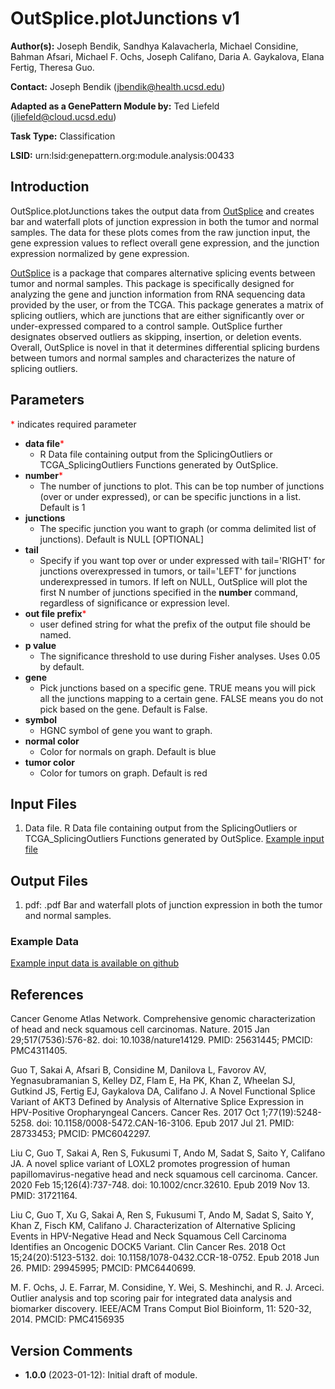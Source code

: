 # OutSplice.plotJunctions v1

**Author(s):** Joseph Bendik, Sandhya Kalavacherla, Michael Considine, Bahman Afsari, Michael F. Ochs, Joseph Califano, Daria A. Gaykalova, Elana Fertig, Theresa Guo.  

**Contact:** Joseph Bendik (jbendik@health.ucsd.edu)

**Adapted as a GenePattern Module by:** Ted Liefeld (jliefeld@cloud.ucsd.edu)

**Task Type:** Classification

**LSID:**  urn:lsid:genepattern.org:module.analysis:00433


## Introduction
OutSplice.plotJunctions takes the output data from [OutSplice](https://genepattern.github.io/OutSplice/v1/) and creates bar 
 and waterfall plots of junction expression in both the tumor and
normal samples. The data for these plots comes from the raw junction input, the
gene expression values to reflect overall gene expression, and the junction
expression normalized by gene expression.

[OutSplice](https://genepattern.github.io/OutSplice/v1/) is a package that compares alternative splicing events between tumor 
and normal samples. This package is specifically designed for analyzing the gene
and junction information from RNA sequencing data provided by the user, or from 
the TCGA. This package generates a matrix of splicing outliers, which are 
junctions that are either significantly over or under-expressed compared to a 
control sample. OutSplice further designates observed outliers as skipping, 
insertion, or deletion events. Overall, OutSplice is novel in that it determines 
differential splicing burdens between tumors and normal samples and characterizes 
the nature of splicing outliers.


## Parameters

<span style="color: red;">*</span> indicates required parameter

- **data file**<span style="color: red;">*</span>
    - R Data file containing output from the SplicingOutliers or TCGA_SplicingOutliers Functions generated by OutSplice.
- **number**<span style="color: red;">*</span>
    - The number of junctions to plot. This can be top number of junctions (over or under expressed), or can be specific junctions in a list. Default is 1
- **junctions**
    - The specific junction you want to graph (or comma delimited list of junctions). Default is NULL [OPTIONAL]
- **tail**
    - 	Specify if you want top over or under expressed with tail='RIGHT' for junctions overexpressed in tumors, or tail='LEFT' for junctions underexpressed in tumors. If left on NULL, OutSplice will plot the first N number of junctions specified in the **number** command, regardless of significance or expression level.
- **out file prefix**<span style="color: red;">*</span>
    - user defined string for what the prefix of the output file should be named.
- **p value**
    - The significance threshold to use during Fisher analyses. Uses 0.05 by default.
- **gene**
    - Pick junctions based on a specific gene. TRUE means you will pick all the junctions mapping to a certain gene. FALSE means you do not pick based on the gene. Default is False.
- **symbol**
    - 	HGNC symbol of gene you want to graph. 
- **normal color**
    - Color for normals on graph. Default is blue 
- **tumor color**
    - Color for tumors on graph. Default is red

## Input Files

1.  Data file.  R Data file containing output from the SplicingOutliers or TCGA_SplicingOutliers Functions generated by OutSplice. [Example input file](https://github.com/genepattern/OutSplice.plotJunctions/blob/develop/GpUnit/data/HNSC_genes_normalized_2023-03-01.RDa)
    
## Output Files

  1.  pdf: <output prefix>.pdf   Bar and waterfall plots of junction expression in both the tumor and
normal samples. 

  
### Example Data

[Example input data is available on github](https://github.com/genepattern/OutSplice.plotJunctions/GpUnit/develop/test/data)

## References

Cancer Genome Atlas Network. Comprehensive genomic characterization of head and neck squamous cell carcinomas. Nature. 2015 Jan 29;517(7536):576-82. doi: 10.1038/nature14129. PMID: 25631445; PMCID: PMC4311405.

Guo T, Sakai A, Afsari B, Considine M, Danilova L, Favorov AV, Yegnasubramanian S, Kelley DZ, Flam E, Ha PK, Khan Z, Wheelan SJ, Gutkind JS, Fertig EJ, Gaykalova DA, Califano J. A Novel Functional Splice Variant of AKT3 Defined by Analysis of Alternative Splice Expression in HPV-Positive Oropharyngeal Cancers. Cancer Res. 2017 Oct 1;77(19):5248-5258. doi: 10.1158/0008-5472.CAN-16-3106. Epub 2017 Jul 21. PMID: 28733453; PMCID: PMC6042297.

Liu C, Guo T, Sakai A, Ren S, Fukusumi T, Ando M, Sadat S, Saito Y, Califano JA. A novel splice variant of LOXL2 promotes progression of human papillomavirus-negative head and neck squamous cell carcinoma. Cancer. 2020 Feb 15;126(4):737-748. doi: 10.1002/cncr.32610. Epub 2019 Nov 13. PMID: 31721164.

Liu C, Guo T, Xu G, Sakai A, Ren S, Fukusumi T, Ando M, Sadat S, Saito Y, Khan Z, Fisch KM, Califano J. Characterization of Alternative Splicing Events in HPV-Negative Head and Neck Squamous Cell Carcinoma Identifies an Oncogenic DOCK5 Variant. Clin Cancer Res. 2018 Oct 15;24(20):5123-5132. doi: 10.1158/1078-0432.CCR-18-0752. Epub 2018 Jun 26. PMID: 29945995; PMCID: PMC6440699.

M. F. Ochs, J. E. Farrar, M. Considine, Y. Wei, S. Meshinchi, and R. J.  Arceci. Outlier analysis and top scoring pair for integrated data analysis and  biomarker discovery. IEEE/ACM Trans Comput Biol Bioinform, 11: 520-32, 2014. PMCID: PMC4156935
    
## Version Comments

- **1.0.0** (2023-01-12): Initial draft of module.
